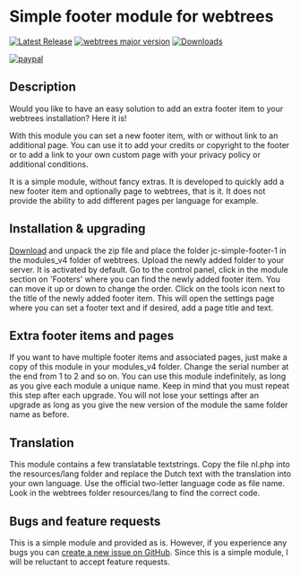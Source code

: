 Simple footer module for webtrees
=================================

[![Latest Release](https://img.shields.io/github/release/JustCarmen/webtrees-simple-footer.svg)][1]
[![webtrees major version](https://img.shields.io/badge/webtrees-v2.1.x-green)][2]
[![Downloads](https://img.shields.io/github/downloads/JustCarmen/webtrees-simple-footer/total.svg)]()

[![paypal](https://www.paypalobjects.com/en_US/i/btn/btn_donateCC_LG.gif)](https://www.paypal.com/cgi-bin/webscr?cmd=_donations&business=XPBC2W85M38AS&item_name=webtrees%20modules%20by%20JustCarmen&currency_code=EUR)

Description
------------
Would you like to have an easy solution to add an extra footer item to your webtrees installation?
Here it is!

With this module you can set a new footer item, with or without link to an additional page. You can use it to add your credits or copyright to the footer or to add a link to your own custom page with your privacy policy or additional conditions.

It is a simple module, without fancy extras. It is developed to quickly add a new footer item and optionally page to webtrees, that is it. It does not provide the ability to add different pages per language for example.

Installation & upgrading
------------------------
[Download][1] and unpack the zip file and place the folder jc-simple-footer-1 in the modules_v4 folder of webtrees. Upload the newly added folder to your server. It is activated by default. Go to the control panel, click in the module section on 'Footers' where you can find the newly added footer item. You can move it up or down to change the order. Click on the tools icon next to the title of the newly added footer item. This will open the settings page where you can set a footer text and if desired, add a page title and text.

Extra footer items and pages
---------------------
If you want to have multiple footer items and associated pages, just make a copy of this module in your modules_v4 folder. Change the serial number at the end from 1 to 2 and so on. You can use this module indefinitely, as long as you give each module a unique name. Keep in mind that you must repeat this step after each upgrade. You will not lose your settings after an upgrade as long as you give the new version of the module the same folder name as before.

Translation
-----------
This module contains a few translatable textstrings. Copy the file nl.php into the resources/lang folder and replace the Dutch text with the translation into your own language. Use the official two-letter language code as file name. Look in the webtrees folder resources/lang to find the correct code.

Bugs and feature requests
-------------------------
This is a simple module and provided as is. However, if you experience any bugs you can [create a new issue on GitHub][3]. Since this is a simple module, I will be reluctant to accept feature requests.

 [1]: https://github.com/JustCarmen/webtrees-simple-footer/releases/latest
 [2]: https://webtrees.github.io/download/
 [3]: https://github.com/JustCarmen/webtrees-simple-footer/issues?state=open
